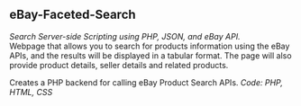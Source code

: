 ## eBay-Faceted-Search
*Search Server-side Scripting using PHP, JSON, and eBay API.*  
Webpage that allows you to search for products information using the eBay APIs, and the results will be displayed in a tabular format. The page will also provide product details, seller details and related products.  

Creates a PHP backend for calling eBay Product Search APIs. 
*Code: PHP, HTML, CSS*
